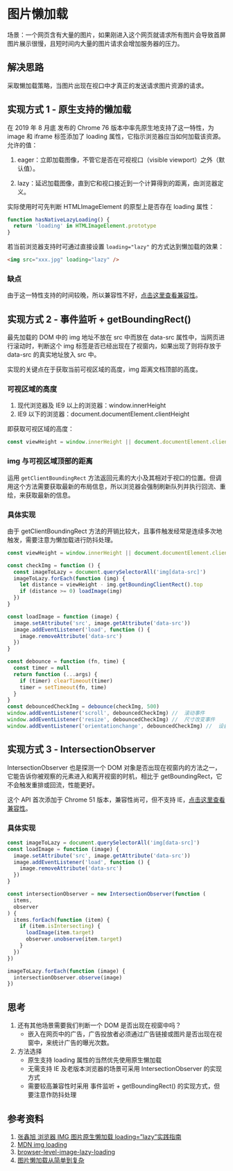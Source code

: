 # 图片懒加载

场景：一个网页含有大量的图片，如果刚进入这个网页就请求所有图片会导致首屏图片展示很慢，且短时间内大量的图片请求会增加服务器的压力。

## 解决思路

采取懒加载策略，当图片出现在视口中才真正的发送请求图片资源的请求。

## 实现方式 1 - 原生支持的懒加载

在 2019 年 8 月底 发布的 Chrome 76 版本中率先原生地支持了这一特性，为 image 和 iframe 标签添加了 loading 属性，它指示浏览器应当如何加载该资源。允许的值：

1. eager：立即加载图像，不管它是否在可视视口（visible viewport）之外（默认值）。

2. lazy：延迟加载图像，直到它和视口接近到一个计算得到的距离，由浏览器定义。

实际使用时可先判断 HTMLImageElement 的原型上是否存在 loading 属性：

```js
function hasNativeLazyLoading() {
  return 'loading' in HTMLImageElement.prototype
}
```

若当前浏览器支持时可通过直接设置 `loading="lazy"` 的方式达到懒加载的效果：

```html
<img src="xxx.jpg" loading="lazy" />
```

### 缺点

由于这一特性支持的时间较晚，所以兼容性不好，[点击这里查看兼容性](https://caniuse.com/?search=Lazy%20loading%20via%20attribute%20for%20images%20%26%20iframes)。

## 实现方式 2 - 事件监听 + getBoundingRect()

最先加载的 DOM 中的 img 地址不放在 src 中而放在 data-src 属性中，当网页进行滚动时，判断这个 img 标签是否已经出现在了视窗内，如果出现了则将存放于 data-src 的真实地址放入 src 中。

实现的关键点在于获取当前可视区域的高度，img 距离文档顶部的高度。

### 可视区域的高度

1. 现代浏览器及 IE9 以上的浏览器：window.innerHeight
2. IE9 以下的浏览器：document.documentElement.clientHeight

即获取可视区域的高度：

```js
const viewHeight = window.innerHeight || document.documentElement.clientHeight
```

### img 与可视区域顶部的距离

运用 `getClientBoundingRect` 方法返回元素的大小及其相对于视口的位置。但调用这个方法需要获取最新的布局信息，所以浏览器会强制刷新队列并执行回流、重绘，来获取最新的信息。

### 具体实现

由于 getClientBoundingRect 方法的开销比较大，且事件触发经常是连续多次地触发，需要注意为懒加载进行防抖处理。

```js
const viewHeight = window.innerHeight || document.documentElement.clientHeight

const checkImg = function () {
  const imageToLazy = document.querySelectorAll('img[data-src]')
  imageToLazy.forEach(function (img) {
    let distance = viewHeight - img.getBoundingClientRect().top
    if (distance >= 0) loadImage(img)
  })
}

const loadImage = function (image) {
  image.setAttribute('src', image.getAttribute('data-src'))
  image.addEventListener('load', function () {
    image.removeAttribute('data-src')
  })
}

const debounce = function (fn, time) {
  const timer = null
  return function (...args) {
    if (timer) clearTimeout(timer)
    timer = setTimeout(fn, time)
  }
}
const debouncedCheckImg = debounce(checkImg, 500)
window.addEventListener('scroll', debouncedCheckImg) //  滚动事件
window.addEventListener('resize', debouncedCheckImg) //  尺寸改变事件
window.addEventListener('orientationchange', debouncedCheckImg) //  设备的横纵方向改变事件
```

## 实现方式 3 - IntersectionObserver

IntersectionObserver 也是探测一个 DOM 对象是否出现在视窗内的方法之一，它能告诉你被观察的元素进入和离开视窗的时机，相比于 getBoundingRect，它不会触发重排或回流，性能更好。

这个 API 首次添加于 Chrome 51 版本，兼容性尚可，但不支持 IE，[点击这里查看兼容性](https://caniuse.com/?search=IntersectionObserver)。

### 具体实现

```js
const imageToLazy = document.querySelectorAll('img[data-src]')
const loadImage = function (image) {
  image.setAttribute('src', image.getAttribute('data-src'))
  image.addEventListener('load', function () {
    image.removeAttribute('data-src')
  })
}

const intersectionObserver = new IntersectionObserver(function (
  items,
  observer
) {
  items.forEach(function (item) {
    if (item.isIntersecting) {
      loadImage(item.target)
      observer.unobserve(item.target)
    }
  })
})

imageToLazy.forEach(function (image) {
  intersectionObserver.observe(image)
})
```

## 思考

1. 还有其他场景需要我们判断一个 DOM 是否出现在视窗中吗？
   - 嵌入在网页中的广告，广告投放者必须通过广告链接或图片是否出现在视窗中，来统计广告的曝光次数。
2. 方法选择
   - 原生支持 loading 属性的当然优先使用原生懒加载
   - 无需支持 IE 及老版本浏览器的场景可采用 IntersectionObserver 的实现方式
   - 需要较高兼容性时采用 事件监听 + getBoundingRect() 的实现方式，但要注意作防抖处理

## 参考资料

1. [张鑫旭 浏览器 IMG 图片原生懒加载 loading=”lazy”实践指南](https://www.zhangxinxu.com/wordpress/2019/09/native-img-loading-lazy/)
2. [MDN img loading](https://developer.mozilla.org/zh-CN/docs/Web/HTML/Element/img#attr-loading)
3. [browser-level-image-lazy-loading](https://web.dev/browser-level-image-lazy-loading/)
4. [图片懒加载从简单到复杂](https://hateonion.me/posts/19jan30/)

